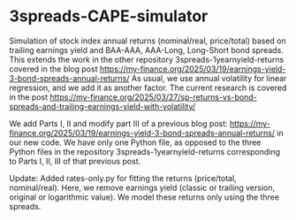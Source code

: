 # 3spreads-CAPE-simulator
Simulation of stock index annual returns (nominal/real, price/total) based on trailing earnings yield and BAA-AAA, AAA-Long, Long-Short bond spreads. This extends the work in the other repository 3spreads-1yearnyield-returns covered in the blog post https://my-finance.org/2025/03/19/earnings-yield-3-bond-spreads-annual-returns/ As usual, we use annual volatility for linear regression, and we add it as another factor. The current research is covered in the post https://my-finance.org/2025/03/27/sp-returns-vs-bond-spreads-and-trailing-earnings-yield-with-volatility/ 

We add Parts I, II and modify part III of a previous blog post: https://my-finance.org/2025/03/19/earnings-yield-3-bond-spreads-annual-returns/ in our new code. We have only one Python file, as opposed to the three Python files in the repository 3spreads-1yearnyield-returns corresponding to Parts I, II, III of that previous post.

Update: Added rates-only.py for fitting the returns (price/total, nominal/real). Here, we remove earnings yield (classic or trailing version, original or logarithmic value). We model these returns only using the three spreads.
